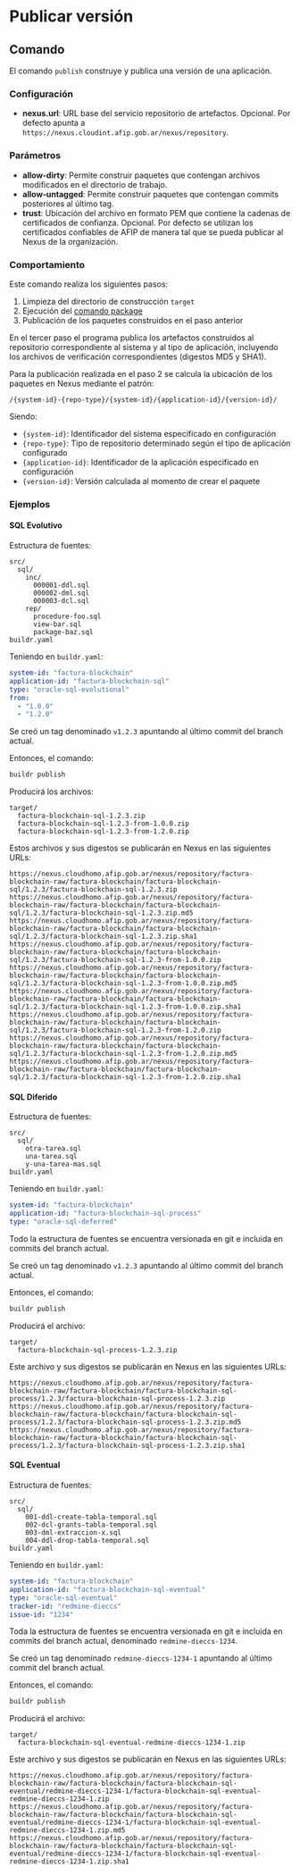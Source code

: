 # Publicar versión

## Comando

El comando `publish` construye y publica una versión de una aplicación.

### Configuración

* **nexus.url**: URL base del servicio repositorio de artefactos. Opcional. Por defecto apunta a `https://nexus.cloudint.afip.gob.ar/nexus/repository`.

### Parámetros

* **allow-dirty**: Permite construir paquetes que contengan archivos modificados en el directorio de trabajo.
* **allow-untagged**: Permite construir paquetes que contengan commits posteriores al último tag.
* **trust**: Ubicación del archivo en formato PEM que contiene la cadenas de certificados de confianza. Opcional. Por defecto se utilizan los certificados confiables de AFIP de manera tal que se pueda publicar al Nexus de la organización.

### Comportamiento

Este comando realiza los siguientes pasos:

1. Limpieza del directorio de construcción `target`
2. Ejecución del [comando package](cmd-package.md)
3. Publicación de los paquetes construidos en el paso anterior

En el tercer paso el programa publica los artefactos construidos al repositorio correspondiente al sistema y al tipo de aplicación, incluyendo los archivos de verificación correspondientes (digestos MD5 y SHA1).

Para la publicación realizada en el paso 2 se calcula la ubicación de los paquetes en Nexus mediante el patrón:

    /{system-id}-{repo-type}/{system-id}/{application-id}/{version-id}/

Siendo:

* `{system-id}`: Identificador del sistema especificado en configuración
* `{repo-type}`: Tipo de repositorio determinado según el tipo de aplicación configurado
* `{application-id}`: Identificador de la aplicación especificado en configuración
* `{version-id}`: Versión calculada al momento de crear el paquete

### Ejemplos

#### SQL Evolutivo

Estructura de fuentes:

```tree
src/
  sql/
    inc/
      000001-ddl.sql
      000002-dml.sql
      000003-dcl.sql
    rep/
      procedure-foo.sql
      view-bar.sql
      package-baz.sql
buildr.yaml
```

Teniendo en `buildr.yaml`:

```yaml
system-id: "factura-blockchain"
application-id: "factura-blockchain-sql"
type: "oracle-sql-evolutional"
from:
  - "1.0.0"
  - "1.2.0"
```

Se creó un tag denominado `v1.2.3` apuntando al último commit del branch actual.

Entonces, el comando:

```sh
buildr publish
```

Producirá los archivos:

```tree
target/
  factura-blockchain-sql-1.2.3.zip
  factura-blockchain-sql-1.2.3-from-1.0.0.zip
  factura-blockchain-sql-1.2.3-from-1.2.0.zip
```

Estos archivos y sus digestos se publicarán en Nexus en las siguientes URLs:

    https://nexus.cloudhomo.afip.gob.ar/nexus/repository/factura-blockchain-raw/factura-blockchain/factura-blockchain-sql/1.2.3/factura-blockchain-sql-1.2.3.zip
    https://nexus.cloudhomo.afip.gob.ar/nexus/repository/factura-blockchain-raw/factura-blockchain/factura-blockchain-sql/1.2.3/factura-blockchain-sql-1.2.3.zip.md5
    https://nexus.cloudhomo.afip.gob.ar/nexus/repository/factura-blockchain-raw/factura-blockchain/factura-blockchain-sql/1.2.3/factura-blockchain-sql-1.2.3.zip.sha1
    https://nexus.cloudhomo.afip.gob.ar/nexus/repository/factura-blockchain-raw/factura-blockchain/factura-blockchain-sql/1.2.3/factura-blockchain-sql-1.2.3-from-1.0.0.zip
    https://nexus.cloudhomo.afip.gob.ar/nexus/repository/factura-blockchain-raw/factura-blockchain/factura-blockchain-sql/1.2.3/factura-blockchain-sql-1.2.3-from-1.0.0.zip.md5
    https://nexus.cloudhomo.afip.gob.ar/nexus/repository/factura-blockchain-raw/factura-blockchain/factura-blockchain-sql/1.2.3/factura-blockchain-sql-1.2.3-from-1.0.0.zip.sha1
    https://nexus.cloudhomo.afip.gob.ar/nexus/repository/factura-blockchain-raw/factura-blockchain/factura-blockchain-sql/1.2.3/factura-blockchain-sql-1.2.3-from-1.2.0.zip
    https://nexus.cloudhomo.afip.gob.ar/nexus/repository/factura-blockchain-raw/factura-blockchain/factura-blockchain-sql/1.2.3/factura-blockchain-sql-1.2.3-from-1.2.0.zip.md5
    https://nexus.cloudhomo.afip.gob.ar/nexus/repository/factura-blockchain-raw/factura-blockchain/factura-blockchain-sql/1.2.3/factura-blockchain-sql-1.2.3-from-1.2.0.zip.sha1

#### SQL Diferido

Estructura de fuentes:

```tree
src/
  sql/
    otra-tarea.sql
    una-tarea.sql
    y-una-tarea-mas.sql
buildr.yaml
```

Teniendo en `buildr.yaml`:

```yaml
system-id: "factura-blockchain"
application-id: "factura-blockchain-sql-process"
type: "oracle-sql-deferred"
```

Todo la estructura de fuentes se encuentra versionada en git e incluida en commits del branch actual.

Se creó un tag denominado `v1.2.3` apuntando al último commit del branch actual.

Entonces, el comando:

```sh
buildr publish
```

Producirá el archivo:

```tree
target/
  factura-blockchain-sql-process-1.2.3.zip
```

Este archivo y sus digestos se publicarán en Nexus en las siguientes URLs:

    https://nexus.cloudhomo.afip.gob.ar/nexus/repository/factura-blockchain-raw/factura-blockchain/factura-blockchain-sql-process/1.2.3/factura-blockchain-sql-process-1.2.3.zip
    https://nexus.cloudhomo.afip.gob.ar/nexus/repository/factura-blockchain-raw/factura-blockchain/factura-blockchain-sql-process/1.2.3/factura-blockchain-sql-process-1.2.3.zip.md5
    https://nexus.cloudhomo.afip.gob.ar/nexus/repository/factura-blockchain-raw/factura-blockchain/factura-blockchain-sql-process/1.2.3/factura-blockchain-sql-process-1.2.3.zip.sha1

#### SQL Eventual

Estructura de fuentes:

```tree
src/
  sql/
    001-ddl-create-tabla-temporal.sql
    002-dcl-grants-tabla-temporal.sql
    003-dml-extraccion-x.sql
    004-ddl-drop-tabla-temporal.sql
buildr.yaml
```

Teniendo en `buildr.yaml`:

```yaml
system-id: "factura-blockchain"
application-id: "factura-blockchain-sql-eventual"
type: "oracle-sql-eventual"
tracker-id: "redmine-dieccs"
issue-id: "1234"
```

Toda la estructura de fuentes se encuentra versionada en git e incluida en commits del branch actual, denominado `redmine-dieccs-1234`.

Se creó un tag denominado `redmine-dieccs-1234-1` apuntando al último commit del branch actual.

Entonces, el comando:

```sh
buildr publish
```

Producirá el archivo:

```tree
target/
  factura-blockchain-sql-eventual-redmine-dieccs-1234-1.zip
```

Este archivo y sus digestos se publicarán en Nexus en las siguientes URLs:

    https://nexus.cloudhomo.afip.gob.ar/nexus/repository/factura-blockchain-raw/factura-blockchain/factura-blockchain-sql-eventual/redmine-dieccs-1234-1/factura-blockchain-sql-eventual-redmine-dieccs-1234-1.zip
    https://nexus.cloudhomo.afip.gob.ar/nexus/repository/factura-blockchain-raw/factura-blockchain/factura-blockchain-sql-eventual/redmine-dieccs-1234-1/factura-blockchain-sql-eventual-redmine-dieccs-1234-1.zip.md5
    https://nexus.cloudhomo.afip.gob.ar/nexus/repository/factura-blockchain-raw/factura-blockchain/factura-blockchain-sql-eventual/redmine-dieccs-1234-1/factura-blockchain-sql-eventual-redmine-dieccs-1234-1.zip.sha1
